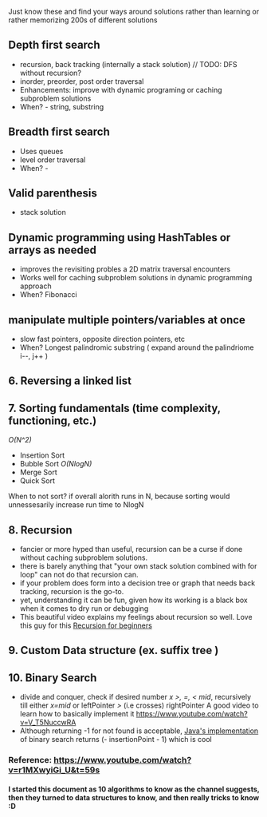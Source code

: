 Just know these and find your ways around solutions rather than learning or rather memorizing 200s of different solutions 

## Depth first search
 - recursion, back tracking (internally a stack solution) // TODO: DFS without recursion?
 - inorder, preorder, post order traversal
 - Enhancements: improve with dynamic programing or caching subproblem solutions
 - When? - string, substring

## Breadth first search
 - Uses queues
 - level order traversal
 - When? - 
 
## Valid parenthesis
 - stack solution
 
## Dynamic programming using HashTables or arrays as needed
 - improves the revisiting probles a 2D matrix traversal encounters
 - Works well for caching subproblem solutions in dynamic programming approach
 - When? Fibonacci
 
 ## manipulate multiple pointers/variables at once
 - slow fast pointers, opposite direction pointers, etc
 - When? Longest palindromic substring ( expand around the palindriome i--, j++ )
 
 ## 6. Reversing a linked list
 
 ## 7. Sorting fundamentals  (time complexity, functioning, etc.)
   *O(N^2)*
   - Insertion Sort
   - Bubble Sort
   *O(NlogN)*
   - Merge Sort
   - Quick Sort
   
   When to not sort? if overall alorith runs in N, because sorting would unnessesarily increase run time to NlogN 
   
 ## 8. Recursion
   - fancier or more hyped than useful, recursion can be a curse if done without caching subproblem solutions.
   - there is barely anything that "your own stack solution combined with for loop" can not do that recursion can.
   - if your problem does form into a decision tree or graph that needs back tracking, recursion is the go-to.
   - yet, understanding it can be fun, given how its working is a black box when it comes to dry run or debugging
   - This beautiful video explains my feelings about recursion so well. Love this guy for this [Recursion for beginners](https://www.youtube.com/watch?v=AfBqVVKg4GE&t=234s)
    
 ## 9. Custom Data structure (ex. suffix tree )
 
 ## 10. Binary Search
 - divide and conquer, check if desired number *x >, =, < mid*, recursively till either *x=mid* or leftPointer *>* (i.e crosses) rightPointer
 A good video to learn how to basically implement it https://www.youtube.com/watch?v=V_T5NuccwRA
 - Although returning -1 for not found is acceptable, [Java's implementation](https://docs.oracle.com/javase/7/docs/api/java/util/Collections.html#binarySearch(java.util.List,%20T)) of binary search returns (- insertionPoint - 1) which is cool

 ### Reference: https://www.youtube.com/watch?v=r1MXwyiGi_U&t=59s
 #### I started this document as 10 algorithms to know as the channel suggests, then they turned to data structures to know, and then really tricks to know :D
